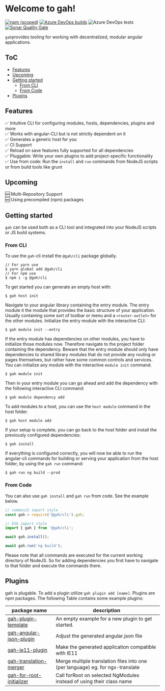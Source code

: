 
# Welcome to gah!
[![npm (scoped)](https://img.shields.io/npm/v/@gah/cli?style=for-the-badge)](https://www.npmjs.com/package/@gah/cli)
[![Azure DevOps builds](https://img.shields.io/azure-devops/build/loaderb0t/3ce5d05a-5c08-4670-964e-03d678d3bbd6/27?style=for-the-badge)](https://dev.azure.com/loaderb0t/gah/_build?definitionId=27)
![Azure DevOps tests](https://img.shields.io/azure-devops/tests/loaderb0t/gah/27?style=for-the-badge)
[![Sonar Quality Gate](https://img.shields.io/sonar/alert_status/gahjs_core?server=https%3A%2F%2Fsonarcloud.io&sonarVersion=8.8&style=for-the-badge)](https://sonarcloud.io/dashboard?id=gahjs_core)

`gah`provides tooling for working with decentralized, modular angular applications.

## ToC
- [Features](#features)
- [Upcoming](#upcoming)
- [Getting started](#getting-started)
  * [From CLI](#from-cli)
  * [From Code](#from-code)
- [Plugins](#plugins)


## Features
✅ Intuitive CLI for configuring modules, hosts, dependencies, plugins and more  
✅ Works with angular-CLI but is not strictly dependent on it  
✅ Generates a generic host for you  
✅ CI Support  
✅ Reload on save features fully supported for all dependencies  
✅ Pluggable: Write your own plugins to add project-specific functionality  
✅ Use from code: Run the `install` and `run` commands from NodeJS scripts or from build tools like grunt  

## Upcoming
🆕 Multi-Repository Support  
🆕 Using precompiled (npm) packages   

## Getting started
`gah` can be used both as a CLI tool and integrated into your NodeJS scripts or JS build systems.

### From CLI
To use the `gah`-cli install the `@gah/cli` package globally.
```
// For yarn use
$ yarn global add @gah/cli
// For npm use
$ npm i -g @gah/cli
```
To get started you can generate an empty host with:
```
$ gah host init
```
Navigate to your angular library containing the entry module. The entry module it the module that provides the basic structure of your application. Usually containing some sort of toolbar or menu and a `<router-outlet>` for the other modules. Initialize the entry module with the interactive CLI:
```
$ gah module init --entry
```
If the entry module has dependencies on other modules, you have to initialize those modules now. Therefore navigate to the project folder containing the dependency. Beware that the entry module should only have dependencies to shared library modules that do not provide any routing or pages themselves, but rather have some common controls and services. You can initialize any module with the interactive `module init` command.
```
$ gah module init
```
Then in your entry module you can go ahead and add the dependency with the following interactive CLI command:
```
$ gah module dependency add
```
To add modules to a host, you can use the `host module` command in the host folder.
```
$ gah host module add
```
If your setup is complete, you can go back to the host folder and install the previously configured dependencies:
```
$ gah install
```
If everything is configured correctly, you will now  be able to run the angular-cli commands for building or serving your application from the host folder, by using the `gah run` command:
```
$ gah run ng build --prod
```

### From Code
You can also use `gah install` and `gah run` from code. See the example below.
```TypeScript
// commonJS import style
const gah = require('@gah/cli').gah;

// ES6 import style
import { gah } from '@gah/cli';

await gah.install();

await gah.run('ng build');
```
Please note that all commands are executed for the current working directory of NodeJS. So for adding dependencies you first have to navigate to that folder and execute the commands there.

## Plugins
gah is plugable. To add a plugin utilize `gah plugin add [name]`. Plugins are npm packages.
The following Table contains some example plugins:

| package name                                                                    | description                                                                    |
|---------------------------------------------------------------------------------|--------------------------------------------------------------------------------|
| [gah-plugin-template](https://github.com/gahjs/gah-plugin-template)             | An empty example for a new plugin to get started.                              |
| [gah-angular-json-plugin](https://github.com/gahjs/gah-angular-json-plugin)     | Adjust the generated angular.json file                                         |
| [gah-ie11-plugin](https://github.com/gahjs/gah-ie11-plugin)                     | Make the generated application compatible with IE11                            |
| [gah-translation-merger](https://github.com/gahjs/gah-translation-merger)       | Merge multiple translation files into one (per language) eg. for ngx-translate |
| [gah-for-root-initializer](https://github.com/gahjs/gah-for-root-initializer)   | Call forRoot on selected NgModules instead of using their class name           |
